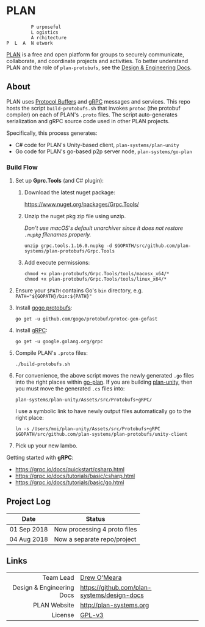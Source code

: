 # PLAN

```
         P urposeful
         L ogistics
         A rchitecture
P  L  A  N etwork
```

[PLAN](http://plan-systems.org) is a free and open platform for groups to securely communicate, collaborate, and coordinate projects and activities. To better understand PLAN and the role of `plan-protobufs`, see the [Design & Engineering Docs](https://github.com/plan-systems/design-docs).

## About

PLAN uses [Protocol Buffers](https://developers.google.com/protocol-buffers/) and [gRPC](https://grpc.io/) messages and services.  This repo hosts the script `build-protobufs.sh` that invokes `protoc` (the protobuf compiler) on each of PLAN's `.proto` files.  The script auto-generates serialization and gRPC source code used in other PLAN projects.   

Specifically, this process generates:
 * C# code for PLAN's Unity-based client, `plan-systems/plan-unity`
 * Go code for PLAN's go-based p2p server node, `plan-systems/go-plan`



### Build Flow

1. Set up **Gprc.Tools** (and C# plugin):
    1. Download the latest nuget package:
    
        https://www.nuget.org/packages/Grpc.Tools/
      
    2. Unzip the nuget pkg zip file using unzip. 
    
       _Don't use macOS's default unarchiver since it does not restore `.nupkg` filenames properly._
    
        `unzip grpc.tools.1.16.0.nupkg -d $GOPATH/src/github.com/plan-systems/plan-protobufs/Grpc.Tools`        
                
    3. Add execute permissions:
        ```
        chmod +x plan-protobufs/Grpc.Tools/tools/macosx_x64/*
        chmod +x plan-protobufs/Grpc.Tools/tools/linux_x64/*
        ```
       
2. Ensure your `$PATH` contains Go's `bin` directory, e.g. `PATH="${GOPATH}/bin:${PATH}"`

3. Install [gogo protobufs](https://github.com/gogo/protobuf/):

     `go get -u github.com/gogo/protobuf/protoc-gen-gofast`
     
4. Install [gRPC](https://grpc.io/):

     `go get -u google.golang.org/grpc`

5. Compile PLAN's `.proto` files:

     `./build-protobufs.sh`

6. For convenience, the above script moves the newly generated `.go` files into the right places within [go-plan](https://github.com/plan-systems/go-plan).  If you are building [plan-unity](https://github.com/plan-systems/plan-unity), then you must move the generated `.cs` files into:

    `plan-systems/plan-unity/Assets/src/Protobufs+gRPC/`
    
    I use a symbolic link to have newly output files automatically go to the right place:

    `ln -s /Users/moi/plan-unity/Assets/src/Protobufs+gRPC $GOPATH/src/github.com/plan-systems/plan-protobufs/unity-client`


7. Pick up your new lambo.


Getting started with **gRPC**:
   * https://grpc.io/docs/quickstart/csharp.html
   * https://grpc.io/docs/tutorials/basic/csharp.html
   * https://grpc.io/docs/tutorials/basic/go.html


## Project Log


|    Date     | Status                                                          |
|:-----------:|-----------------------------------------------------------------|
| 01 Sep 2018 | Now processing 4 proto files                                    |
| 04 Aug 2018 | Now a separate repo/project                                     |


## Links

|                           |                                                          |
|--------------------------:|----------------------------------------------------------|
|                 Team Lead | [Drew O'Meara](mailto:drew2019@plan-systems.org)         |
| Design & Engineering Docs | https://github.com/plan-systems/design-docs              |
|              PLAN Website | http://plan-systems.org                                  |
|                   License | [GPL-v3](https://www.gnu.org/licenses/gpl-3.0.en.htmlm)  |
